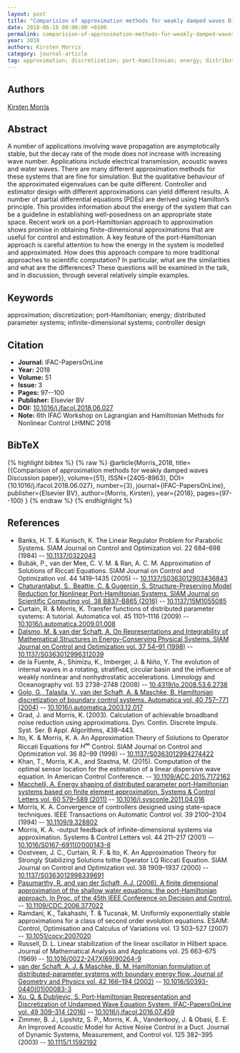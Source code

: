 ```yaml
---
layout: post
title: "Comparision of approximation methods for weakly damped waves Discussion paper"
date: 2018-06-18 00:00:00 +0100
permalink: comparision-of-approximation-methods-for-weakly-damped-waves-discussion-paper
year: 2018
authors: Kirsten Morris
category: journal-article
tag: approximation; discretization; port-Hamiltonian; energy; distributed parameter systems; infinite-dimensional systems; controller design
---
```

 
## Authors
[Kirsten Morris](authors/kirsten-morris)
 
## Abstract
A number of applications involving wave propagation are asymptotically stable, but the decay rate of the mode does not increase with increasing wave number. Applications include electrical transmission, acoustic waves and water waves. There are many different approximation methods for these systems that are fine for simulation. But the qualitative behaviour of the approximated eigenvalues can be quite different. Controller and estimator design with different approximations can yield different results. A number of partial differential equations (PDEs) are derived using Hamilton’s principle. This provides information about the energy of the system that can be a guideline in establishing well-posedness on an appropriate state space. Recent work on a port-Hamiltonian approach to approximation shows promise in obtaining finite-dimensional approximations that are useful for control and estimation. A key feature of the port-Hamiltonian approach is careful attention to how the energy in the system is modelled and approximated. How does this approach compare to more traditional approaches to scientific computation? In particular, what are the similarities and what are the differences? These questions will be examined in the talk, and in discussion, through several relatively simple examples.
 
## Keywords
approximation; discretization; port-Hamiltonian; energy; distributed parameter systems; infinite-dimensional systems; controller design
 
## Citation
- **Journal:** IFAC-PapersOnLine
- **Year:** 2018
- **Volume:** 51
- **Issue:** 3
- **Pages:** 97--100
- **Publisher:** Elsevier BV
- **DOI:** [10.1016/j.ifacol.2018.06.027](https://doi.org/10.1016/j.ifacol.2018.06.027)
- **Note:** 6th IFAC Workshop on Lagrangian and Hamiltonian Methods for Nonlinear Control LHMNC 2018
 
## BibTeX
{% highlight bibtex %}
{% raw %}
@article{Morris_2018,
  title={{Comparision of approximation methods for weakly damped waves Discussion paper}},
  volume={51},
  ISSN={2405-8963},
  DOI={10.1016/j.ifacol.2018.06.027},
  number={3},
  journal={IFAC-PapersOnLine},
  publisher={Elsevier BV},
  author={Morris, Kirsten},
  year={2018},
  pages={97--100}
}
{% endraw %}
{% endhighlight %}
 
## References
- Banks, H. T. & Kunisch, K. The Linear Regulator Problem for Parabolic Systems. SIAM Journal on Control and Optimization vol. 22 684–698 (1984) -- [10.1137/0322043](https://doi.org/10.1137/0322043)
- Bubák, P., van der Mee, C. V. M. & Ran, A. C. M. Approximation of Solutions of Riccati Equations. SIAM Journal on Control and Optimization vol. 44 1419–1435 (2005) -- [10.1137/S0363012903436843](https://doi.org/10.1137/S0363012903436843)
- [Chaturantabut, S., Beattie, C. & Gugercin, S. Structure-Preserving Model Reduction for Nonlinear Port-Hamiltonian Systems. SIAM Journal on Scientific Computing vol. 38 B837–B865 (2016)](structure-preserving-model-reduction-for-nonlinear-port-hamiltonian-systems) -- [10.1137/15M1055085](https://doi.org/10.1137/15M1055085)
- Curtain, R. & Morris, K. Transfer functions of distributed parameter systems: A tutorial. Automatica vol. 45 1101–1116 (2009) -- [10.1016/j.automatica.2009.01.008](https://doi.org/10.1016/j.automatica.2009.01.008)
- [Dalsmo, M. & van der Schaft, A. On Representations and Integrability of Mathematical Structures in Energy-Conserving Physical Systems. SIAM Journal on Control and Optimization vol. 37 54–91 (1998)](on-representations-and-integrability-of-mathematical-structures-in-energy-conserving-physical-systems) -- [10.1137/S0363012996312039](https://doi.org/10.1137/S0363012996312039)
- de la Fuente, A., Shimizu, K., Imberger, J. & Niño, Y. The evolution of internal waves in a rotating, stratified, circular basin and the influence of weakly nonlinear and nonhydrostatic accelerations. Limnology and Oceanography vol. 53 2738–2748 (2008) -- [10.4319/lo.2008.53.6.2738](https://doi.org/10.4319/lo.2008.53.6.2738)
- [Golo, G., Talasila, V., van der Schaft, A. & Maschke, B. Hamiltonian discretization of boundary control systems. Automatica vol. 40 757–771 (2004)](hamiltonian-discretization-of-boundary-control-systems) -- [10.1016/j.automatica.2003.12.017](https://doi.org/10.1016/j.automatica.2003.12.017)
- Grad, J. and Morris, K. (2003). Calculation of achievable broadband noise reduction using approximations. Dyn. Contin. Discrete Impuls. Syst. Ser. B Appl. Algorithms, 438–443.
- Ito, K. & Morris, K. A. An Approximation Theory of Solutions to Operator Riccati Equations for $H^\infty$ Control. SIAM Journal on Control and Optimization vol. 36 82–99 (1998) -- [10.1137/S0363012994274422](https://doi.org/10.1137/S0363012994274422)
- Khan, T., Morris, K.A., and Stastna, M. (2015). Computation of the optimal sensor location for the estimation of a linear dispersive wave equation. In American Control Conference. -- [10.1109/ACC.2015.7172162](https://doi.org/10.1109/ACC.2015.7172162)
- [Macchelli, A. Energy shaping of distributed parameter port-Hamiltonian systems based on finite element approximation. Systems &amp; Control Letters vol. 60 579–589 (2011)](energy-shaping-of-distributed-parameter-port-hamiltonian-systems-based-on-finite-element-approximation) -- [10.1016/j.sysconle.2011.04.016](https://doi.org/10.1016/j.sysconle.2011.04.016)
- Morris, K. A. Convergence of controllers designed using state-space techniques. IEEE Transactions on Automatic Control vol. 39 2100–2104 (1994) -- [10.1109/9.328802](https://doi.org/10.1109/9.328802)
- Morris, K. A. -output feedback of infinite-dimensional systems via approximation. Systems &amp; Control Letters vol. 44 211–217 (2001) -- [10.1016/S0167-6911(01)00143-8](https://doi.org/10.1016/S0167-6911(01)00143-8)
- Oostveen, J. C., Curtain, R. F. & Ito, K. An Approximation Theory for Strongly Stabilizing Solutions tothe Operator LQ Riccati Equation. SIAM Journal on Control and Optimization vol. 38 1909–1937 (2000) -- [10.1137/S0363012998339691](https://doi.org/10.1137/S0363012998339691)
- [Pasumarthy, R. and van der Schaft, A.J. (2006). A finite dimensional approximation of the shallow water equations: the port-Hamiltonian approach. In Proc. of the 45th IEEE Conference on Decision and Control.](a-finite-dimensional-approximation-of-the-shallow-water-equations-the-port-hamiltonian-approach) -- [10.1109/CDC.2006.377022](https://doi.org/10.1109/CDC.2006.377022)
- Ramdani, K., Takahashi, T. & Tucsnak, M. Uniformly exponentially stable approximations for a class of second order evolution equations. ESAIM: Control, Optimisation and Calculus of Variations vol. 13 503–527 (2007) -- [10.1051/cocv:2007020](https://doi.org/10.1051/cocv:2007020)
- Russell, D. L. Linear stabilization of the linear oscillator in Hilbert space. Journal of Mathematical Analysis and Applications vol. 25 663–675 (1969) -- [10.1016/0022-247X(69)90264-9](https://doi.org/10.1016/0022-247X(69)90264-9)
- [van der Schaft, A. J. & Maschke, B. M. Hamiltonian formulation of distributed-parameter systems with boundary energy flow. Journal of Geometry and Physics vol. 42 166–194 (2002)](hamiltonian-formulation-of-distributed-parameter-systems-with-boundary-energy-flow) -- [10.1016/S0393-0440(01)00083-3](https://doi.org/10.1016/S0393-0440(01)00083-3)
- [Xu, Q. & Dubljevic, S. Port-Hamiltonian Representation and Discretization of Undamped Wave Equation System. IFAC-PapersOnLine vol. 49 309–314 (2016)](port-hamiltonian-representation-and-discretization-of-undamped-wave-equation-system) -- [10.1016/j.ifacol.2016.07.459](https://doi.org/10.1016/j.ifacol.2016.07.459)
- Zimmer, B. J., Lipshitz, S. P., Morris, K. A., Vanderkooy, J. & Obasi, E. E. An Improved Acoustic Model for Active Noise Control in a Duct. Journal of Dynamic Systems, Measurement, and Control vol. 125 382–395 (2003) -- [10.1115/1.1592192](https://doi.org/10.1115/1.1592192)

